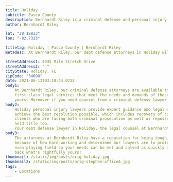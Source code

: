 ```yaml
---
title: Holiday
subtitle: Pasco County
description: Bernhardt Riley is a criminal defense and personal injury law firm in Palm Harbor.
author: Bernhardt Riley

lat: "28.18833"
lon: "-82.7323"

titletag: Holiday | Pasco County | Bernhardt Riley
metadesc: At Bernhardt Riley, our debt defense attorneys in Holiday will make sure that you are safe from false allegations and make it an even playing field.

streetAddress1: 4935 Mile Stretch Drive
streetAddress2: " "
cityState: Holiday, FL
zipCode: "34690"
date: 2021-06-13T03:10:44.021Z
body1:
    At Bernhardt Riley, our criminal defense attorneys are available to consult about your alleged criminal offense. If you have been accused of a crime in Holiday, it is wise to contact us for
    first-class legal services that meet the needs and demands of those facing allegations like
    yours. Moreover if you need counsel from a criminal defense lawyer in Holiday, concerning an area of law not practiced by Bernhardt Riley, our Holiday criminal defense lawyers will gladly refer your case to a reputable attorney with whom we associate personally and professionally.
body2:
    Holiday personal injury lawyers provide expert guidance and legal counsel to help you navigate the challenges that follow a personal Injury accident. A Personal Injury Attorney will help you
    achieve the best resolution possible, which includes recovery of compensation for injuries sustained in an car crash or other event. Your debt defense lawyer from Bernhardt Riley represents
    clients who are facing both criminal prosecution as well as repossession proceedings related to their automobile loan following a bankruptcy filing or foreclosure sale on property they previously
    held title too.
    Your debt defense lawyer in Holiday, the legal counsel at Bernhardt Riley, represents clients in various bankruptcy, debt collection, harassment, and foreclosure defenses Holiday, Florida.
body3:
    The attorneys at Bernhardt Riley have a reputation for being tough, but they also make sure that their clients are not caught in the crossfire. Bernhardt Riley stands out among other law firms
    because of how hard-working and determined our lawyers are to protect those who need it most!. Our team has been working hard on making sure that you are safe from false allegations and make it an
    even playing field so your needs can be met and solved as quickly as possible. Our debt defense attorneys in Holiday will protect you against any false claims, giving you a fair chance of getting
    back what's rightfully yours!
thumbnail: /static/img/posts/orig-holiday.jpg
thumbnail2: /static/img/posts/orig-stephen-office4.jpg
tags:
    - Locations
---
```

